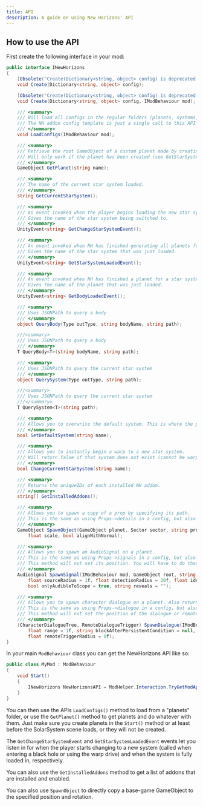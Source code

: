 ```yaml
---
title: API
description: A guide on using New Horizons' API
---
```


## How to use the API

First create the following interface in your mod:

```cs
public interface INewHorizons
{
    [Obsolete("Create(Dictionary<string, object> config) is deprecated, please use LoadConfigs(IModBehaviour mod) instead")]
    void Create(Dictionary<string, object> config);

    [Obsolete("Create(Dictionary<string, object> config) is deprecated, please use LoadConfigs(IModBehaviour mod) instead")]
    void Create(Dictionary<string, object> config, IModBehaviour mod);

    /// <summary>
    /// Will load all configs in the regular folders (planets, systems, translations, etc) for this mod.
    /// The NH addon config template is just a single call to this API method.
    /// </summary>
    void LoadConfigs(IModBehaviour mod);

    /// <summary>
    /// Retrieve the root GameObject of a custom planet made by creating configs.
    /// Will only work if the planet has been created (see GetStarSystemLoadedEvent)
    /// </summary>
    GameObject GetPlanet(string name);

    /// <summary>
    /// The name of the current star system loaded.
    /// </summary>
    string GetCurrentStarSystem();

    /// <summary>
    /// An event invoked when the player begins loading the new star system, before the scene starts to load.
    /// Gives the name of the star system being switched to.
    /// </summary>
    UnityEvent<string> GetChangeStarSystemEvent();

    /// <summary>
    /// An event invoked when NH has finished generating all planets for a new star system.
    /// Gives the name of the star system that was just loaded.
    /// </summary>
    UnityEvent<string> GetStarSystemLoadedEvent();

    /// <summary>
    /// An event invoked when NH has finished a planet for a star system.
    /// Gives the name of the planet that was just loaded.
    /// </summary>
    UnityEvent<string> GetBodyLoadedEvent();

    /// <summary>
    /// Uses JSONPath to query a body
    /// </summary>
    object QueryBody(Type outType, string bodyName, string path);

    ///<summary>
    /// Uses JSONPath to query a body
    /// </summary>
    T QueryBody<T>(string bodyName, string path);

    /// <summary>
    /// Uses JSONPath to query the current star system
    /// </summary>
    object QuerySystem(Type outType, string path);

    ///<summary>
    /// Uses JSONPath to query the current star system
    ///</summary>
    T QuerySystem<T>(string path);

    /// <summary>
    /// Allows you to overwrite the default system. This is where the player is respawned after dying.
    /// </summary>
    bool SetDefaultSystem(string name);

    /// <summary>
    /// Allows you to instantly begin a warp to a new star system.
    /// Will return false if that system does not exist (cannot be warped to).
    /// </summary>
    bool ChangeCurrentStarSystem(string name);

    /// <summary>
    /// Returns the uniqueIDs of each installed NH addon.
    /// </summary>
    string[] GetInstalledAddons();

    /// <summary>
    /// Allows you to spawn a copy of a prop by specifying its path.
    /// This is the same as using Props->details in a config, but also returns the spawned gameObject to you.
    /// </summary>
    GameObject SpawnObject(GameObject planet, Sector sector, string propToCopyPath, Vector3 position, Vector3 eulerAngles,
        float scale, bool alignWithNormal);

    /// <summary>
    /// Allows you to spawn an AudioSignal on a planet.
    /// This is the same as using Props->signals in a config, but also returns the spawned AudioSignal to you.
    /// This method will not set its position. You will have to do that with the returned object.
    /// </summary>
    AudioSignal SpawnSignal(IModBehaviour mod, GameObject root, string audio, string name, string frequency,
        float sourceRadius = 1f, float detectionRadius = 20f, float identificationRadius = 10f, bool insideCloak = false,
        bool onlyAudibleToScope = true, string reveals = "");

    /// <summary>
    /// Allows you to spawn character dialogue on a planet. Also returns the RemoteDialogueTrigger if remoteTriggerRadius is specified.
    /// This is the same as using Props->dialogue in a config, but also returns the spawned game objects to you.
    /// This method will not set the position of the dialogue or remote trigger. You will have to do that with the returned objects.
    /// </summary>
    (CharacterDialogueTree, RemoteDialogueTrigger) SpawnDialogue(IModBehaviour mod, GameObject root, string xmlFile, float radius = 1f,
        float range = 1f, string blockAfterPersistentCondition = null, float lookAtRadius = 1f, string pathToAnimController = null,
        float remoteTriggerRadius = 0f);
}
```

In your main `ModBehaviour` class you can get the NewHorizons API like so:

```cs
public class MyMod : ModBehaviour
{
    void Start()
    {
        INewHorizons NewHorizonsAPI = ModHelper.Interaction.TryGetModApi<INewHorizons>("xen.NewHorizons");
    }
}
```

You can then use the APIs `LoadConfigs()` method to load from a "planets" folder, or use the `GetPlanet()` method to get planets and do whatever with them. Just make sure you create planets in the `Start()` method or at least before the SolarSystem scene loads, or they will not be created.

The `GetChangeStarSystemEvent` and `GetStarSystemLoadedEvent` events let you listen in for when the player starts changing to a new system (called when entering a black hole or using the warp drive) and when the system is fully loaded in, respectively.

You can also use the `GetInstalledAddons` method to get a list of addons that are installed and enabled.

You can also use `SpawnObject` to directly copy a base-game GameObject to the specified position and rotation.
